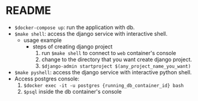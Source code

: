 # README

- `$docker-compose up`: run the application with db.
- `$make shell`: access the django service with interactive shell.
  - usage example
    - steps of creating django project
      1. run `$make shell` to connect to `web` container's console
      2. change to the directory that you want create django project.
      3. `$django-admin startproject $(any_project_name_you_want)`
- `$make pyshell`: access the django service with interactive python shell.
- Access postgres console:
  1. `$docker exec -it -u postgres {running_db_container_id} bash`
  2. `$psql` inside the db container's console


